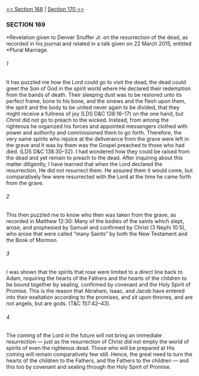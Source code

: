 [<< Section 168](Section%20168)  |  [Section 170 >>](Section%20170)

### SECTION 169

*Revelation given to Denver Snuffer Jr. on the resurrection of the dead, as recorded in his journal and related in a talk given on 22 March 2015, entitled *Plural Marriage.

###### 1
It has puzzled me how the Lord could go to visit the dead, the dead could greet the Son of God in the spirit world where He declared their redemption from the bands of death. Their sleeping dust was to be restored unto its perfect frame, bone to his bone, and the sinews and the flesh upon them, the spirit and the body to be united never again to be divided, that they might receive a fullness of joy (LDS D&C 138:16–17) on the one hand, but Christ did not go to preach to the wicked. Instead, from among the righteous he organized his forces and appointed messengers clothed with power and authority and commissioned them to go forth. Therefore, the very same spirits who rejoice at the deliverance from the grave were left in the grave and it was by them was the Gospel preached to those who had died. (LDS D&C 138:30–32). I had wondered how they could be raised from the dead and yet remain to preach to the dead. After inquiring about this matter diligently, I have learned that when the Lord declared the resurrection, He did not resurrect them. He assured them it would come, but comparatively few were resurrected with the Lord at the time he came forth from the grave.

###### 2
This then puzzled me to know who then was taken from the grave, as recorded in Matthew 12:30: Many of the bodies of the saints which slept, arose, and prophesied by Samuel and confirmed by Christ (3 Nephi 10:5), who arose that were called “many Saints” by both the New Testament and the Book of Mormon.

###### 3
I was shown that the spirits that rose were limited to a direct line back to Adam, requiring the hearts of the Fathers and the hearts of the children to be bound together by sealing, confirmed by covenant and the Holy Spirit of Promise. This is the reason that Abraham, Isaac, and Jacob have entered into their exaltation according to the promises, and sit upon thrones, and are not angels, but are gods. (T&C 157:42–43).

###### 4
The coming of the Lord in the future will not bring an immediate resurrection — just as the resurrection of Christ did not empty the world of spirits of even the righteous dead. Those who will be prepared at His coming will remain comparatively few still. Hence, the great need to turn the hearts of the children to the Fathers, and the Fathers to the children — and this too by covenant and sealing through the Holy Spirit of Promise.